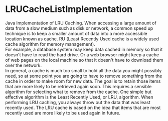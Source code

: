 # LRUCacheListImplementation
Java Implementation of LRU Caching. When accessing a large amount of data from a slow medium such as disk or network, 
a common speed up technique is to keep a smaller amount of data into a more accessible location known as cache. 
RU (Least Recently Used cache is a widely used cache algorithm for memory management).  
For example, a database system may keep data cached in memory so that it doesn't have to read the hard drive. 
Or a web browser might keep a cache of web pages on the local machine so that it doesn't have to download them over the network.  
In general, a cache is much too small to hold all the data you might possibly need, so at some point you are going to have to remove something from the cache in order to make room for new data. 
The goal is to retain those items that are more likely to be retrieved again soon. 
This requires a sensible algorithm for selecting what to remove from the cache. 
One simple but effective algorithm is the Least Recently Used, or LRU, algorithm. When performing LRU caching, you always throw out the data that was least recently used. 
The LRU cache is based on the idea that items that are most recently used are more likely to be used again in future.  

